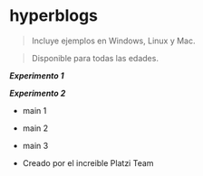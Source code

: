 # hyperblogs

> Incluye ejemplos en Windows, Linux y Mac.

> Disponible para todas las edades.

_**Experimento 1**_

_**Experimento 2**_

* main 1

* main 2

* main 3

* Creado por el increible Platzi Team